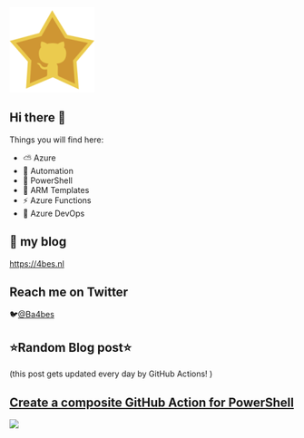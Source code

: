 ![Github Star](Assets/github-stars-logo_Color.png)

## Hi there 👋

Things you will find here:
- ⛅ Azure
- 🚗 Automation
- 🐚 PowerShell
- 💪 ARM Templates
- ⚡ Azure Functions
- 🚀 Azure DevOps


## 📝 my blog
<https://4bes.nl>

## Reach me on Twitter
🐦[@Ba4bes](https://twitter.com/Ba4bes)

<!---
- 🔭 I’m currently working on ...
- 🌱 I’m currently learning ...
- 👯 I’m looking to collaborate on ...
- 🤔 I’m looking for help with ...
- 💬 Ask me about ...
- 📫 How to reach me: ...
- 😄 Pronouns: ...
- ⚡ Fun fact: I have a standard poodle 🐩

-->

## ⭐Random Blog post⭐

(this post gets updated every day by GitHub Actions! )

<!-- Link -->
## [Create a composite GitHub Action for PowerShell](https://4bes.nl/2021/01/31/create-a-composite-github-action-for-powershell/)

<a href="https://4bes.nl/2021/01/31/create-a-composite-github-action-for-powershell/"><img src="https://4bes.nl/2018/10/16/script-download-and-install-powershell-core/" height="250px"></a>

